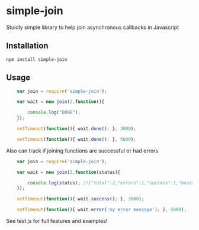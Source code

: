 simple-join
=========

Stuidly simple library to help join asynchronous callbacks in Javascript

Installation
------------

	npm install simple-join

Usage
-----
```javascript
	var join = require('simple-join');

	var wait = new join(2,function(){

		console.log("DONE");
	});

	setTimeout(function(){ wait.done(); }, 3000);

	setTimeout(function(){ wait.done(); }, 5000);
```

Also can track if joining functions are successful or had errors

```javascript
	var join = require('simple-join');

	var wait = new join(2,function(status){

		console.log(status); //{"total":2,"errors":1,"success":1,"messages":["my error message"]}
	});

	setTimeout(function(){ wait.success(); }, 3000);

	setTimeout(function(){ wait.error('my error message'); }, 5000);
```

See test.js for full features and examples!